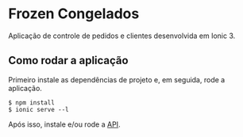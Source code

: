 # Frozen Congelados

Aplicação de controle de pedidos e clientes desenvolvida em Ionic 3.

## Como rodar a aplicação

Primeiro instale as dependências de projeto e, em seguida, rode a aplicação.

```
$ npm install
$ ionic serve --l
```

Após isso, instale e/ou rode a [API][1].

[1]: https://github.com/EduardoUmpierre/frozensalgados-api
